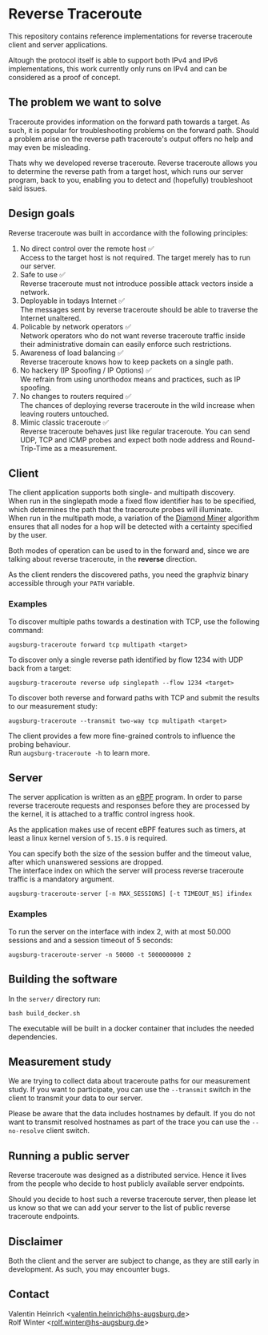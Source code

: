 # Reverse Traceroute
This repository contains reference implementations for reverse traceroute client and server applications.  

Altough the protocol itself is able to support both IPv4 and IPv6 implementations,
this work currently only runs on IPv4 and can be considered as a proof of concept.

## The problem we want to solve
Traceroute provides information on the forward path towards a target.
As such, it is popular for troubleshooting problems on the forward path.
Should a problem arise on the reverse path traceroute's output offers no help
and may even be misleading.  

Thats why we developed reverse traceroute.
Reverse traceroute allows you to determine the reverse path from a target host,
which runs our server program, back to you,
enabling you to detect and (hopefully) troubleshoot said issues.

## Design goals
Reverse traceroute was built in accordance with the following principles:

1. No direct control over the remote host ✅  
    Access to the target host is not required. The target merely has to run our server.
2. Safe to use ✅  
    Reverse traceroute must not introduce possible attack vectors inside a network.
3. Deployable in todays Internet ✅  
    The messages sent by reverse traceroute should be able to traverse the Internet unaltered.
4. Policable by network operators ✅  
    Network operators who do not want reverse traceroute traffic inside their administrative domain
    can easily enforce such restrictions.
5. Awareness of load balancing ✅  
    Reverse traceroute knows how to keep packets on a single path.
6. No hackery (IP Spoofing / IP Options) ✅  
    We refrain from using unorthodox means and practices, such as IP spoofing.
7. No changes to routers required ✅  
    The chances of deploying reverse traceroute in the wild increase when leaving routers untouched.
8. Mimic classic traceroute ✅  
    Reverse traceroute behaves just like regular traceroute. You can send UDP, TCP and ICMP probes
    and expect both node address and Round-Trip-Time as a measurement.

## Client
The client application supports both single- and multipath discovery.  
When run in the singlepath mode a fixed flow identifier has to be specified, which
determines the path that the traceroute probes will illuminate.  
When run in the multipath mode, a variation of the [Diamond Miner](https://github.com/dioptra-io/diamond-miner)
algorithm ensures that all nodes for a hop will be detected with a certainty specified by the user.

Both modes of operation can be used to in the forward and, since we are talking about reverse traceroute,
in the **reverse** direction.

As the client renders the discovered paths, you need the graphviz binary accessible through your
`PATH` variable.

### Examples
To discover multiple paths towards a destination with TCP, use the following command:
```
augsburg-traceroute forward tcp multipath <target>
```

To discover only a single reverse path identified by flow 1234 with UDP back from a target:
```
augsburg-traceroute reverse udp singlepath --flow 1234 <target>
```

To discover both reverse and forward paths with TCP and submit the results to our measurement study:
```
augsburg-traceroute --transmit two-way tcp multipath <target>
```

The client provides a few more fine-grained controls to influence the probing behaviour.  
Run `augsburg-traceroute -h` to learn more.

## Server
The server application is written as an [eBPF](https://ebpf.io/what-is-ebpf/) program.
In order to parse reverse traceroute requests and responses before they
are processed by the kernel, it is attached to a traffic control ingress hook.

As the application makes use of recent eBPF features such as timers,
at least a linux kernel version of `5.15.0` is required.

You can specify both the size of the session buffer and the timeout value,
after which unanswered sessions are dropped.  
The interface index on which the server will process reverse traceroute traffic
is a mandatory argument.

```
augsburg-traceroute-server [-n MAX_SESSIONS] [-t TIMEOUT_NS] ifindex
```

### Examples
To run the server on the interface with index 2, with at most 50.000 sessions and
and a session timeout of 5 seconds:

```
augsburg-traceroute-server -n 50000 -t 5000000000 2
```

## Building the software
In the `server/` directory run:
```
bash build_docker.sh
```
The executable will be built in a docker container that includes
the needed dependencies.

## Measurement study
We are trying to collect data about traceroute paths for our measurement study.
If you want to participate, you can use the `--transmit` switch in the client
to transmit your data to our server.  

Please be aware that the data includes hostnames by default.
If you do not want to transmit resolved hostnames as part of the trace
you can use the `--no-resolve` client switch.

## Running a public server
Reverse traceroute was designed as a distributed service.
Hence it lives from the people who decide to host publicly available server endpoints.

Should you decide to host such a reverse traceroute server,
then please let us know so that we can add your server to the list of public reverse traceroute endpoints.

## Disclaimer
Both the client and the server are subject to change, as they are still early in development.
As such, you may encounter bugs.

## Contact
Valentin Heinrich <valentin.heinrich@hs-augsburg.de\>  
Rolf Winter <rolf.winter@hs-augsburg.de\>
